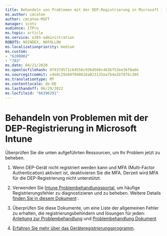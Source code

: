 ```yaml
---
title: Behandeln von Problemen mit der DEP-Registrierung in Microsoft Intune
ms.author: cmcatee
author: cmcatee-MSFT
manager: scotv
audience: ITPro
ms.topic: article
ms.service: o365-administration
ROBOTS: NOINDEX, NOFOLLOW
ms.localizationpriority: medium
ms.custom:
- "6200002"
- "783"
ms.date: 04/21/2020
ms.openlocfilehash: 8f837d571c64556c936d560c463bf53ee3bf0a6b
ms.sourcegitcommit: c4e8c29a94f840816a023131ea7b4a2bf876c305
ms.translationtype: MT
ms.contentlocale: de-DE
ms.lasthandoff: 06/29/2022
ms.locfileid: "66396291"
---
```

# <a name="troubleshoot-issues-with-dep-enrollment-in-microsoft-intune"></a>Behandeln von Problemen mit der DEP-Registrierung in Microsoft Intune

Überprüfen Sie die unten aufgeführten Ressourcen, um Ihr Problem jetzt zu beheben.
  
1. Wenn DEP-Gerät nicht registriert werden kann und MFA (Multi-Factor Authentication) aktiviert ist, deaktivieren Sie die MFA. Derzeit wird MFA für die DEP-Registrierung nicht unterstützt.

2. Verwenden Sie [Intune Problembehandlungsportal](https://devicemanagement.microsoft.com/#blade/Microsoft_Intune_DeviceSettings/TroubleshootBlade), um häufige Registrierungsfehler zu diagnostizieren und zu beheben. Weitere Details [finden Sie in diesem Dokument](https://docs.microsoft.com/intune/help-desk-operators) .

3. Überprüfen Sie diese Dokumente, um eine Liste der allgemeinen Fehler zu erhalten, die registrierungsbehindern und lösungen für jeden: [Anleitung zur Problembehandlung](https://support.microsoft.com/help/4039809/troubleshooting-ios-device-enrollment-in-intune) und [Problembehandlung Dokument](https://docs.microsoft.com/troubleshoot/mem/intune/troubleshoot-device-enrollment-in-intune)

4. [Erfahren Sie mehr über das Geräteregistrierungsprogramm](https://docs.microsoft.com/intune/device-enrollment-program-enroll-ios).

